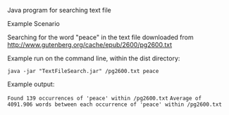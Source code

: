 Java program for searching text file

Example Scenario

Searching for the word "peace" in the text file downloaded from http://www.gutenberg.org/cache/epub/2600/pg2600.txt

Example run on the command line, within the dist directory:

```java -jar "TextFileSearch.jar" /pg2600.txt peace```

Example output:

```Found 139 occurrences of 'peace' within /pg2600.txt```
```Average of 4091.906 words between each occurrence of 'peace' within /pg2600.txt```